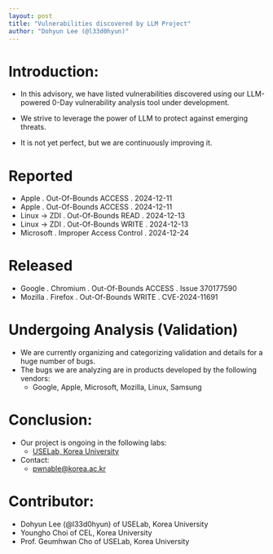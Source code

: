 ```yaml
---
layout: post
title: "Vulnerabilities discovered by LLM Project"
author: "Dohyun Lee (@l33d0hyun)"
---
```


# Introduction:
- In this advisory, we have listed vulnerabilities discovered using our LLM-powered 0-Day vulnerability analysis tool under development.

- We strive to leverage the power of LLM to protect against emerging threats.

- It is not yet perfect, but we are continuously improving it.

# Reported
- Apple . Out-Of-Bounds ACCESS . 2024-12-11
- Apple . Out-Of-Bounds ACCESS . 2024-12-11
- Linux -> ZDI . Out-Of-Bounds READ . 2024-12-13
- Linux -> ZDI . Out-Of-Bounds WRITE . 2024-12-13
- Microsoft . Improper Access Control . 2024-12-24

# Released
- Google . Chromium . Out-Of-Bounds ACCESS . Issue 370177590
- Mozilla . Firefox . Out-Of-Bounds WRITE . CVE-2024-11691

# Undergoing Analysis (Validation)
- We are currently organizing and categorizing validation and details for a huge number of bugs.
- The bugs we are analyzing are in products developed by the following vendors:
  - Google, Apple, Microsoft, Mozilla, Linux, Samsung

# Conclusion:
- Our project is ongoing in the following labs:
  - [USELab, Korea University](https://sites.google.com/view/uselab-kus/home?authuser=0)
- Contact:
  - pwnable@korea.ac.kr

# Contributor:
- Dohyun Lee (@l33d0hyun) of USELab, Korea University
- Youngho Choi of CEL, Korea University
- Prof. Geumhwan Cho of USELab, Korea University